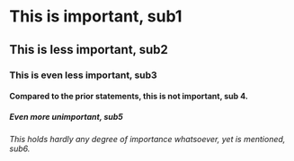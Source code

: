 # This is important, sub1
## This is less important, sub2
### This is even less important, sub3
#### Compared to the prior statements, this is not important, sub 4.
##### Even more unimportant, sub5
###### This holds hardly any degree of importance whatsoever, yet is mentioned, sub6.
